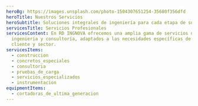 ```yaml
---
heroBg: https://images.unsplash.com/photo-1504307651254-35680f356dfd
heroTitle: Nuestros Servicios
heroSubtitle: Soluciones integrales de ingeniería para cada etapa de su proyecto
servicesTitle: Servicios Profesionales
servicesContent: En RD INGNOVA ofrecemos una amplia gama de servicios de
  ingeniería y consultoría, adaptados a las necesidades específicas de cada
  cliente y sector.
servicesItems:
  - construccion
  - concretos_especiales
  - consultoria
  - pruebas_de_carga
  - servicios_especializados
  - instrumentacion
equipmentItems:
  - cortadoras_de_ultima_generacion
---
```

